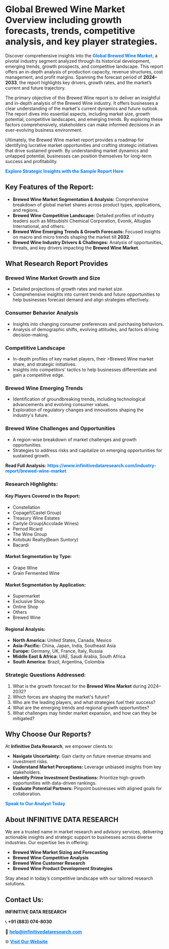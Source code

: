 <h1>Global Brewed Wine Market Overview including growth forecasts, trends, competitive analysis, and key player strategies.</h1>
<p>
Discover comprehensive insights into the 
<a href="https://www.infinitivedataresearch.com/industry-report/brewed-wine-market" rel="dofollow" style="color: #007BFF; text-decoration: none;"><strong>Global Brewed Wine Market</strong></a>, a pivotal industry segment analyzed through its historical development, emerging trends, growth prospects, and competitive landscape. This report offers an in-depth analysis of production capacity, revenue structures, cost management, and profit margins. Spanning the forecast period of <strong>2024–2033</strong>, the report highlights key drivers, growth rates, and the market’s current and future trajectory.
</p>
<p>
The primary objective of this Brewed Wine report is to deliver an insightful and in-depth analysis of the Brewed Wine industry. It offers businesses a clear understanding of the market's current dynamics and future outlook. The report dives into essential aspects, including market size, growth potential, competitive landscapes, and emerging trends. By exploring these factors comprehensively, stakeholders can make informed decisions in an ever-evolving business environment.
</p>
<p>
Ultimately, the Brewed Wine market report provides a roadmap for identifying lucrative market opportunities and crafting strategic initiatives that drive sustained growth. By understanding market dynamics and untapped potential, businesses can position themselves for long-term success and profitability.
</p>
<p>
<a href="https://www.infinitivedataresearch.com/request-sample/reportId=111661" style="color: #007BFF; text-decoration: none;"><strong>Explore Strategic Insights with the Sample Report Here</strong></a>
</p>

<h2>Key Features of the Report:</h2>
<ul>
<li><strong>Brewed Wine Market Segmentation & Analysis:</strong> Comprehensive breakdown of global market shares across product types, applications, and regions.</li>
<li><strong>Brewed Wine Competitive Landscape:</strong> Detailed profiles of industry leaders such as Mitsubishi Chemical Corporation, Evonik, Altuglas International, and others.</li>
<li><strong>Brewed Wine Emerging Trends & Growth Forecasts:</strong> Focused insights on macro and micro trends shaping the market till <strong>2032</strong>.</li>
<li><strong>Brewed Wine Industry Drivers & Challenges:</strong> Analysis of opportunities, threats, and key drivers impacting the <strong>Brewed Wine Market</strong>.</li>
</ul>

<h2>What Research Report Provides</h2>
<h3>Brewed Wine Market Growth and Size</h3>
<ul>
<li>Detailed projections of growth rates and market size.</li>
<li>Comprehensive insights into current trends and future opportunities to help businesses forecast demand and align strategies effectively.</li>
</ul>

<h3>Consumer Behavior Analysis</h3>
<ul>
<li>Insights into changing consumer preferences and purchasing behaviors.</li>
<li>Analysis of demographic shifts, evolving attitudes, and factors driving decision-making.</li>
</ul>

<h3>Competitive Landscape</h3>
<ul>
<li>In-depth profiles of key market players, their >Brewed Wine market share, and strategic initiatives.</li>
<li>Insights into competitors' tactics to help businesses differentiate and gain a competitive edge.</li>
</ul>

<h3>Brewed Wine Emerging Trends</h3>
<ul>
<li>Identification of groundbreaking trends, including technological advancements and evolving consumer values.</li>
<li>Exploration of regulatory changes and innovations shaping the industry's future.</li>
</ul>

<h3>Brewed Wine Challenges and Opportunities</h3>
<ul>
<li>A region-wise breakdown of market challenges and growth opportunities.</li>
<li>Strategies to address risks and capitalize on emerging opportunities for sustained growth.</li>
</ul>
<p><strong>Read Full Analysis:</strong> <a href="https://www.infinitivedataresearch.com/industry-report/brewed-wine-market" rel="dofollow" style="color: #007BFF; text-decoration: none;"><strong>https://www.infinitivedataresearch.com/industry-report/brewed-wine-market</strong></a></p>
<h3>Research Highlights:</h3>
<h4>Key Players Covered in the Report:</h4>
<ul><li>Constellation</li><li>Copagef(Castel Group)</li><li>Treasury Wine Estates</li><li>Carlyle Group(Accolade Wines)</li><li>Pernod Ricard</li><li>The Wine Group</li><li>Kotobuki Realty(Beam Suntory)</li><li>Bacardi</li></ul>
<h4>Market Segmentation by Type:</h4>
<ul><li>Grape Wine</li><li>Grain Fermented Wine</li></ul>
<h4>Market Segmentation by Application:</h4>
<ul><li>Supermarket</li><li>Exclusive Shop</li><li>Online Shop</li><li>Others</li><li>Brewed Wine</li></ul>

<h4>Regional Analysis:</h4>
<ul>
<li><strong>North America:</strong> United States, Canada, Mexico</li>
<li><strong>Asia-Pacific:</strong> China, Japan, India, Southeast Asia</li>
<li><strong>Europe:</strong> Germany, UK, France, Italy, Russia</li>
<li><strong>Middle East & Africa:</strong> UAE, Saudi Arabia, South Africa</li>
<li><strong>South America:</strong> Brazil, Argentina, Colombia</li>
</ul>

<h3>Strategic Questions Addressed:</h3>
<ol>
<li>What is the growth forecast for the <strong>Brewed Wine Market</strong> during 2024–2032?</li>
<li>Which forces are shaping the market's future?</li>
<li>Who are the leading players, and what strategies fuel their success?</li>
<li>What are the emerging trends and regional growth opportunities?</li>
<li>What challenges may hinder market expansion, and how can they be mitigated?</li>
</ol>

<h2>Why Choose Our Reports?</h2>
<p>At <strong>Infinitive Data Research</strong>, we empower clients to:</p>
<ul>
<li><strong>Navigate Uncertainty:</strong> Gain clarity on future revenue streams and investment risks.</li>
<li><strong>Understand Market Perceptions:</strong> Leverage unbiased insights from key stakeholders.</li>
<li><strong>Identify Prime Investment Destinations:</strong> Prioritize high-growth opportunities with data-driven rankings.</li>
<li><strong>Evaluate Potential Partners:</strong> Pinpoint businesses with aligned goals for collaboration.</li>
</ul>
<p><a href="https://www.infinitivedataresearch.com/industry-report/brewed-wine-market" rel="dofollow" style="color: #007BFF; text-decoration: none;"><strong>Speak to Our Analyst Today</strong></a></p>

<h2>About INFINITIVE DATA RESEARCH</h2>
<p>We are a trusted name in market research and advisory services, delivering actionable insights and strategic support to businesses across diverse industries. Our expertise lies in offering:</p>
<ul>
<li><strong>Brewed Wine Market Sizing and Forecasting</strong></li>
<li><strong>Brewed Wine Competitive Analysis</strong></li>
<li><strong>Brewed Wine Customer Research</strong></li>
<li><strong>Brewed Wine Product Development Strategies</strong></li>
</ul>
<p>Stay ahead in today’s competitive landscape with our tailored research solutions.</p>

<h2>Contact Us:</h2>
<p><strong>INFINITIVE DATA RESEARCH</strong></p>
<p>📞 <strong>+91 (883) 074-8030</strong></p>
<p>📧 <strong><a href="mailto:help@infinitivedataresearch.com" style="color: #007BFF;">help@infinitivedataresearch.com</a></strong></p>
<p>🌐 <strong><a href="https://www.infinitivedataresearch.com" rel="dofollow" style="color: #007BFF;">Visit Our Website</a></strong></p>